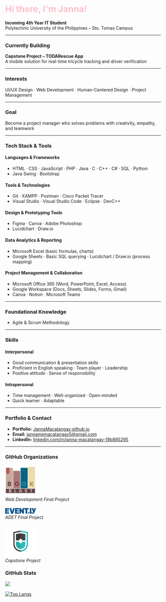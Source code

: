 <h1 style="color:#FFC0CB;">Hi there, I'm Janna!</h1>

**Incoming 4th Year IT Student**  
Polytechnic University of the Philippines – Sto. Tomas Campus  

---

### Currently Building
**Capstone Project – TODARescue App**  
A mobile solution for real-time tricycle tracking and driver verification

---

### Interests
UI/UX Design · Web Development · Human-Centered Design · Project Management

---

### Goal  
Become a project manager who solves problems with creativity, empathy, and teamwork 

---

### Tech Stack & Tools

#### Languages & Frameworks
- HTML · CSS · JavaScript · PHP · Java · C · C++ · C# · SQL · Python  
- Java Swing · Bootstrap

#### Tools & Technologies  
- Git · XAMPP · Postman · Cisco Packet Tracer  
- Visual Studio · Visual Studio Code · Eclipse · DevC++

#### Design & Prototyping Tools  
- Figma · Canva · Adobe Photoshop  
- Lucidchart · Draw.io

#### Data Analytics & Reporting  
- Microsoft Excel (basic formulas, charts)  
- Google Sheets · Basic SQL querying · Lucidchart / Draw.io (process mapping)

#### Project Management & Collaboration  
- Microsoft Office 365 (Word, PowerPoint, Excel, Access)  
- Google Workspace (Docs, Sheets, Slides, Forms, Gmail)  
- Canva · Notion · Microsoft Teams

---

### Foundational Knowledge  
- Agile & Scrum Methodology  

---

### Skills

#### Interpersonal  
- Good communication & presentation skills  
- Proficient in English speaking · Team player · Leadership  
- Positive attitude · Sense of responsibility

#### Intrapersonal  
- Time management · Well-organized · Open-minded  
- Quick learner · Adaptable

---

### Portfolio & Contact

- **Portfolio:** [JannaMacatangay.github.io](https://jannamacatangay.github.io)  
- **Email:** jannamemacatangay5@gmail.com  
- **LinkedIn:** [linkedin.com/in/janna-macatangay-19b885295](https://www.linkedin.com/in/janna-macatangay-19b885295/)

---
### GitHub Organizations
<div style="margin-bottom: 20px;">
  <a href="https://github.com/Pages-Beyond/BookBlast-Website">
    <img src="assets/bookblast.png" alt="Pages-Beyond: BookBlast" width="100" />
  </a>
  <br />
  <em>Web Development Final Project</em>
</div>

<div style="margin-bottom: 20px;">
  <a href="https://github.com/pupstc-student-academic-works/adet-grp-5">
    <img src="assets/evently.png" alt="ADET FINAL PROJECT - Group 5" width="100" />
  </a>
  <br />
  <em>ADET Final Project</em>
</div>

<div style="margin-bottom: 20px;">
  <a href="https://github.com/TODARescue">
    <img src="assets/todarescue.png" alt="TODARescue" width="100" />
  </a>
  <br />
  <em>Capstone Project</em>
</div>


### GitHub Stats

[![](https://github-readme-stats.vercel.app/api?username=JannaMacatangay&show_icons=true&title_color=FFC0CB&text_color=FFC0CB&icon_color=FFC0CB&bg_color=222222&border_radius=12&hide_border=true)](https://github.com/anuraghazra/github-readme-stats)

[![Top Langs](https://github-readme-stats.vercel.app/api/top-langs/?username=JannaMacatangay&layout=compact&title_color=FFC0CB&text_color=FFC0CB&bg_color=222222&hide_border=true&border_radius=12)](https://github.com/anuraghazra/github-readme-stats)
